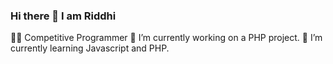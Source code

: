 ### Hi there 👋 I am Riddhi
   👨‍💻 Competitive Programmer
   🔭 I’m currently working on a PHP project.
   🌱 I’m currently learning Javascript and PHP.
<!--
**1riddhi/1riddhi** is a ✨ _special_ ✨ repository because its `README.md` (this file) appears on your GitHub profile.

Here are some ideas to get you started:

🔭 I’m currently working on PHP project.
🌱 I’m currently learning Javascript and PHP.
👨‍💻 Competitive Programmer
- 👯 I’m looking to collaborate on ...
- 🤔 I’m looking for help with ...
- 💬 Ask me about ...
- 📫 How to reach me: ...
- 😄 Pronouns: ...
- ⚡ Fun fact: ...
-->
